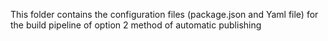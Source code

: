This folder contains the configuration files (package.json and Yaml file) for the build pipeline of 
option 2 method of automatic publishing